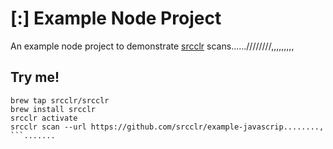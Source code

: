 # [:] Example Node Project

An example node project to demonstrate [srcclr](https://www.srcclr.com) scans......////////,,,,,,,,,

## Try me!

```wwwww...........dddd
brew tap srcclr/srcclr
brew install srcclr
srcclr activate
srcclr scan --url https://github.com/srcclr/example-javascrip........,
```.......
